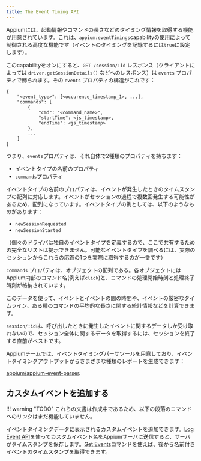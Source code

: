 ```yaml
---
title: The Event Timing API
---
```


<!-- Appium comes with the ability to retrieve timing information about startup information and command length. This is an advanced feature that is controlled by the use of the `appium:eventTimings` capability (set it to `true` to log event timings). -->
Appiumには、起動情報やコマンドの長さなどのタイミング情報を取得する機能が用意されています。これは、`appium:eventTimings`capabilityの使用によって制御される高度な機能です（イベントのタイミングを記録するには`true`に設定します）。

<!-- With this capability turned on, the `GET /session/:id` response (i.e., the response to `driver.getSessionDetails()` or similar, depending on client) will be decorated with an `events` property. This is the structure of that `events` property: -->
このcapabilityをオンにすると、`GET /session/:id` レスポンス（クライアントによっては `driver.getSessionDetails()` などへのレスポンス）は `events` プロパティで飾られます。その `events` プロパティの構造がこれです：

```
{
    "<event_type>": [<occurence_timestamp_1>, ...],
    "commands": [
        {
            "cmd": "<command_name>",
            "startTime": <js_timestamp>,
            "endTime": <js_timestamp>
        },
        ...
    ]
}
```

<!-- In other words, the `events` property has 2 kinds of properties of its own: -->
つまり、`events`プロパティは、それ自体で2種類のプロパティを持ちます：

<!-- * Properties which are the names of event types
* The `commands` property -->
* イベントタイプの名前のプロパティ
* `commands`プロパティ

<!-- Properties which are names of event types correspond to an array of timestamps when that event happened. It's an array because events might happen multiple times in the course of a session. Examples of event types include: -->
イベントタイプの名前のプロパティは、イベントが発生したときのタイムスタンプの配列に対応します。イベントがセッションの過程で複数回発生する可能性があるため、配列になっています。イベントタイプの例としては、以下のようなものがあります：

* `newSessionRequested`
* `newSessionStarted`

<!-- (Individual drivers will define their own event types, so we do not have an exhaustive list to share here. It's best to actually get one of these responses from a real session to inspect the possible event types.) -->
（個々のドライバは独自のイベントタイプを定義するので、ここで共有するための完全なリストは提示できません。可能なイベントタイプを調べるには、実際のセッションからこれらの応答の1つを実際に取得するのが一番です）

<!-- The `commands` property is an array of objects. Each object has the name of the Appium-internal command (for example `click`), as well as the time the command started processing and the time it finished processing. -->
`commands` プロパティは、オブジェクトの配列である。各オブジェクトにはAppium内部のコマンド名(例えば`click`)と、コマンドの処理開始時刻と処理終了時刻が格納されています。

<!-- With this data, you can calculate the time between events, or a strict timeline of events, or statistical information about average length of a certain type of command, and so on. -->
このデータを使って、イベントとイベントの間の時間や、イベントの厳密なタイムライン、ある種のコマンドの平均的な長さに関する統計情報などを計算できます。

<!-- You can only receive data about events that have happened when you make the call to `/session/:id`, so the best time to get data about an entire session is right before quitting it. -->
`session/:id`は、呼び出したときに発生したイベントに関するデータしか受け取れないので、セッション全体に関するデータを取得するには、セッションを終了する直前がベストです。

<!-- The Appium team maintains an event timings parser tool that can be used tgenerate various kinds of reports from event timings output: [appium/appium-event-parser](https://github.com/appium/appium-event-parser). -->
Appiumチームでは、イベントタイミングパーサツールを用意しており、イベントタイミングアウトプットからさまざまな種類のレポートを生成できます： 

[appium/appium-event-parser](https://github.com/appium/appium-event-parser).

<!-- ## Add a custom event -->
## カスタムイベントを追加する

<!-- !!! warning "TODO" -->

<!-- The links to the commands in the following paragraph do not yet work since these docs are under construction. -->
!!! warning "TODO"
    これらの文書は作成中であるため、以下の段落のコマンドへのリンクはまだ機能していません。

<!-- You can add custom events that will show up in the event timings data. You can send a custom event name to the Appium server using the [Log Event API](#TODO), and the server will store the timestamp. The [Get Events](#TODO) command can be used to retrieve named events' timestamps later on. -->
イベントタイミングデータに表示されるカスタムイベントを追加できます。[Log Event API](#TODO)を使ってカスタムイベント名をAppiumサーバに送信すると、サーバがタイムスタンプを保存します。[Get Events](#TODO)コマンドを使えば、後から名前付きイベントのタイムスタンプを取得できます。
